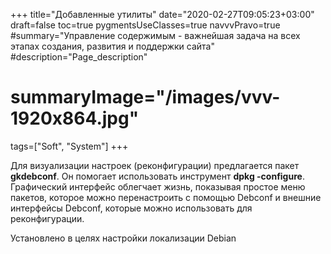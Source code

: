 +++
title="Добавленные утилиты"
date="2020-02-27T09:05:23+03:00"
draft=false
toc=true
pygmentsUseClasses=true
navvvPravo=true
#summary="Управление содержимым - важнейшая задача на всех этапах создания, развития и поддержки сайта"
#description="Page_description"
# summaryImage="/images/vvv-1920x864.jpg"
tags=["Soft", "System"]
+++

Для визуализации настроек (реконфигурации) предлагается пакет **gkdebconf**. Он помогает использовать инструмент **dpkg -configure**. Графический интерфейс облегчает жизнь, показывая простое меню пакетов, которое можно перенастроить с помощью Debconf и внешние интерфейсы Debconf, которые можно использовать для реконфигурации.

Установлено в целях настройки локализации Debian
